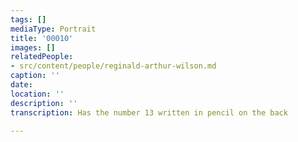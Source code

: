```yaml
---
tags: []
mediaType: Portrait
title: '00010'
images: []
relatedPeople:
- src/content/people/reginald-arthur-wilson.md
caption: ''
date: 
location: ''
description: ''
transcription: Has the number 13 written in pencil on the back

---
```

